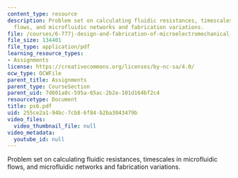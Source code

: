 ```yaml
---
content_type: resource
description: Problem set on calculating fluidic resistances, timescales in microfluidic
  flows, and microfluidic networks and fabrication variations.
file: /courses/6-777j-design-and-fabrication-of-microelectromechanical-devices-spring-2007/255ce2a194bc7cb86f84b2ba3043479b_ps6.pdf
file_size: 134401
file_type: application/pdf
learning_resource_types:
- Assignments
license: https://creativecommons.org/licenses/by-nc-sa/4.0/
ocw_type: OCWFile
parent_title: Assignments
parent_type: CourseSection
parent_uid: 7d601a8c-595a-65ac-2b2e-101d164bf2c4
resourcetype: Document
title: ps6.pdf
uid: 255ce2a1-94bc-7cb8-6f84-b2ba3043479b
video_files:
  video_thumbnail_file: null
video_metadata:
  youtube_id: null
---
```

Problem set on calculating fluidic resistances, timescales in microfluidic flows, and microfluidic networks and fabrication variations.